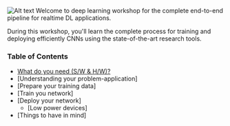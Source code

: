 ![Alt text](http://i.imgur.com/geLD4Xh.jpg)
Welcome to deep learning workshop for the complete end-to-end pipeline for realtime DL applications.

During this workshop, you'll learn the complete process for training and deploying efficiently CNNs using the state-of-the-art research tools.

### Table of Contents

* [What do you need (S/W & H/W)?](docs/prerequisites.md)
* [Understanding your problem-application]
* [Prepare your training data]
* [Train you network]
* [Deploy your network]
    * [Low power devices]
* [Things to have in mind]
